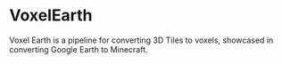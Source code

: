 # VoxelEarth
 Voxel Earth is a pipeline for converting 3D Tiles to voxels, showcased in converting Google Earth to Minecraft.
